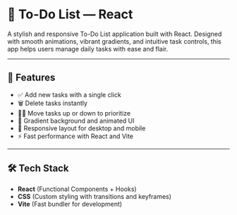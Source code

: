 # 🧾 To-Do List — React

A stylish and responsive To-Do List application built with React. Designed with smooth animations, vibrant gradients, and intuitive task controls, this app helps users manage daily tasks with ease and flair.

---

## 🚀 Features

- ✅ Add new tasks with a single click
- 🗑️ Delete tasks instantly
- 🔼🔽 Move tasks up or down to prioritize
- 🎨 Gradient background and animated UI
- 📱 Responsive layout for desktop and mobile
- ⚡ Fast performance with React and Vite

---

## 🛠️ Tech Stack

- **React** (Functional Components + Hooks)
- **CSS** (Custom styling with transitions and keyframes)
- **Vite** (Fast bundler for development)